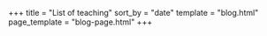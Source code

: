 +++
title = "List of teaching"
sort_by = "date"
template = "blog.html"
page_template = "blog-page.html"
+++

